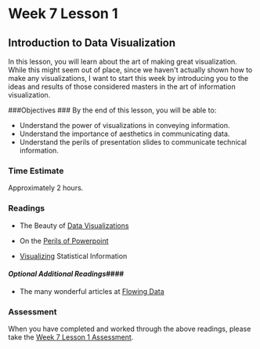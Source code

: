# Week 7 Lesson 1 #
## Introduction to Data Visualization ##

In this lesson, you will learn about the art of making great
visualization. While this might seem out of place, since we haven't
actually shown how to make any visualizations, I want to start this week
by introducing you to the ideas and results of those considered masters
in the art of information visualization. 


###Objectives ###
By the end of this lesson, you will be able to:

- Understand the power of visualizations in conveying information.
- Understand the importance of aesthetics in communicating data.
- Understand the perils of presentation slides to communicate technical information.

### Time Estimate ###

Approximately 2 hours.

### Readings ####

- The Beauty of [Data Visualizations](http://www.ted.com/talks/david_mccandless_the_beauty_of_data_visualization)

- On the [Perils of Powerpoint](http://www.edwardtufte.com/bboard/q-and-a-fetch-msg?msg_id=0001yB)

- [Visualizing](http://www.ted.com/talks/hans_rosling_shows_the_best_stats_you_ve_ever_seen) Statistical Information

#### *Optional Additional Readings*####

- The many wonderful articles at [Flowing Data](http://flowingdata.com)


### Assessment ###

When you have completed and worked through the above readings, please take the [Week 7 Lesson 1 Assessment](https://learn.illinois.edu/mod/quiz/view.php?id=1095551).
